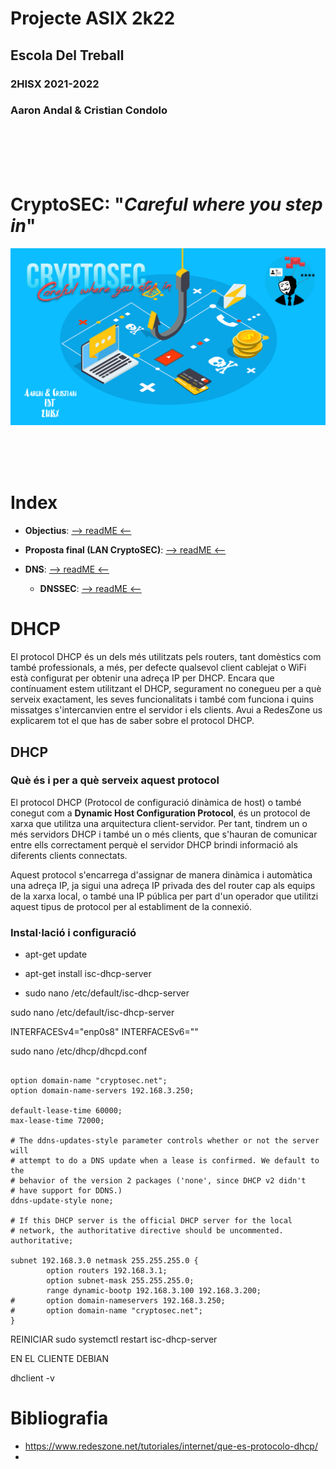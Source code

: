 # __Projecte ASIX 2k22__
## __Escola Del Treball__
### __2HISX 2021-2022__
### __Aaron Andal & Cristian Condolo__


<br>
<br>
<br>
<br>

# __CryptoSEC__: "_Careful where you step in_"


![](https://github.com/KeshiKiD03/asixproject2k22/blob/main/Photos/CryptoSECLogo.png?raw=true)




<br>
<br>
<br>




# __Index__

+ **Objectius**: [--> readME <--](https://github.com/KeshiKiD03/asixproject2k22/blob/main/Objectiu.md)

+ **Proposta final (LAN CryptoSEC)**: [--> readME <--](https://github.com/KeshiKiD03/ssl_cert/tree/main/ssl22_ldaps-Keshi#subject-alternative-name)

+ **DNS**: [--> readME <--](https://github.com/KeshiKiD03/ssl_cert/tree/main/ssl22_ldaps-Keshi#ldap-server--tls-ssl)

    + **DNSSEC**: [--> readME <--](https://github.com/KeshiKiD03/ssl_cert/tree/main/ssl22_ldaps-Keshi#ldap-server--tls-ssl)

# __DHCP__

El protocol DHCP és un dels més utilitzats pels routers, tant domèstics com també professionals, a més, per defecte qualsevol client cablejat o WiFi està configurat per obtenir una adreça IP per DHCP.
Encara que contínuament estem utilitzant el DHCP, segurament no conegueu per a què serveix exactament, les seves funcionalitats i també com funciona i quins missatges s'intercanvien entre el servidor i els clients. Avui a RedesZone us explicarem tot el que has de saber sobre el protocol DHCP.

## __DHCP__

### __Què és i per a què serveix aquest protocol__

El protocol DHCP (Protocol de configuració dinàmica de host) o també conegut com a __Dynamic Host Configuration Protocol__, és un protocol de xarxa que utilitza una arquitectura client-servidor. Per tant, tindrem un o més servidors DHCP i també un o més clients, que s'hauran de comunicar entre ells correctament perquè el servidor DHCP brindi informació als diferents clients connectats. 

Aquest protocol s'encarrega d'assignar de manera dinàmica i automàtica una adreça IP, ja sigui una adreça IP privada des del router cap als equips de la xarxa local, o també una IP pública per part d'un operador que utilitzi aquest tipus de protocol per al establiment de la connexió.

### __Instal·lació i configuració__

* apt-get update

* apt-get install isc-dhcp-server

* sudo nano /etc/default/isc-dhcp-server

sudo nano /etc/default/isc-dhcp-server

INTERFACESv4="enp0s8"
INTERFACESv6=""


sudo nano /etc/dhcp/dhcpd.conf
````

option domain-name "cryptosec.net";
option domain-name-servers 192.168.3.250;

default-lease-time 60000;
max-lease-time 72000;

# The ddns-updates-style parameter controls whether or not the server will
# attempt to do a DNS update when a lease is confirmed. We default to the
# behavior of the version 2 packages ('none', since DHCP v2 didn't
# have support for DDNS.)
ddns-update-style none;

# If this DHCP server is the official DHCP server for the local
# network, the authoritative directive should be uncommented.
authoritative;

subnet 192.168.3.0 netmask 255.255.255.0 {
        option routers 192.168.3.1;
        option subnet-mask 255.255.255.0;
        range dynamic-bootp 192.168.3.100 192.168.3.200;
#       option domain-nameservers 192.168.3.250;
#       option domain-name "cryptosec.net";
}
````

REINICIAR sudo systemctl restart isc-dhcp-server

EN EL CLIENTE DEBIAN

dhclient -v

# __Bibliografia__

- https://www.redeszone.net/tutoriales/internet/que-es-protocolo-dhcp/
- 
